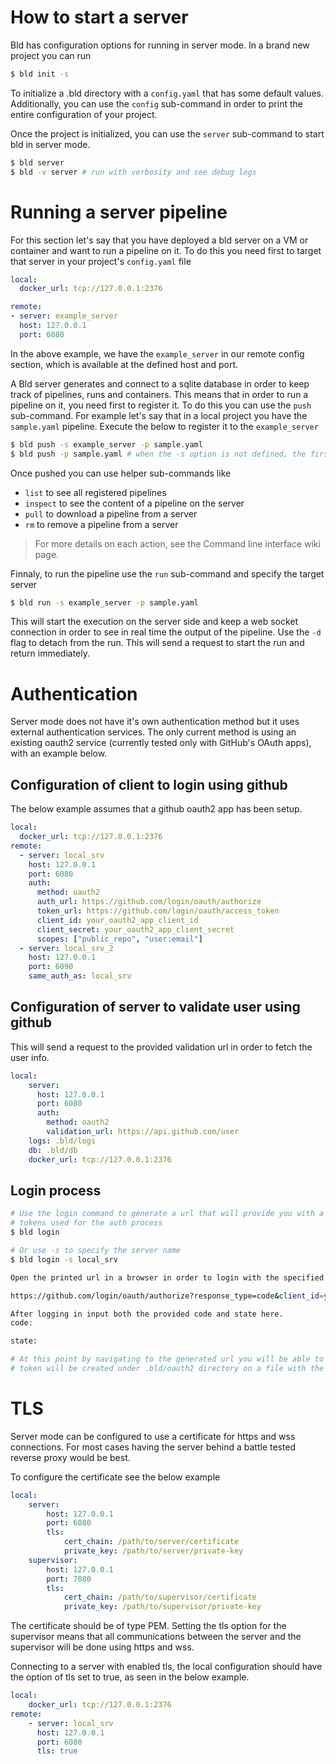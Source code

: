 # How to start a server
Bld has configuration options for running in server mode. In a brand new project you can run
```bash
$ bld init -s
```

To initialize a .bld directory with a `config.yaml` that has some default values. Additionally, you can use the `config` sub-command in order to print the entire configuration of your project.

Once the project is initialized, you can use the `server` sub-command to start bld in server mode.
```bash
$ bld server
$ bld -v server # run with verbosity and see debug logs
```

# Running a server pipeline
For this section let's say that you have deployed a bld server on a VM or container and want to run a pipeline on it. To do this you need first to target that server in your project's `config.yaml` file

```yaml
local:
  docker_url: tcp://127.0.0.1:2376

remote:
- server: example_server
  host: 127.0.0.1
  port: 6080
```

In the above example, we have the `example_server` in our remote config section, which is available at the defined host and port.

A Bld server generates and connect to a sqlite database in order to keep track of pipelines, runs and containers. This means that in order to run a pipeline on it, you need first to register it. To do this you can use the `push` sub-command. For example let's say that in a local project you have the `sample.yaml` pipeline. Execute the below to register it to the `example_server`

```bash
$ bld push -s example_server -p sample.yaml
$ bld push -p sample.yaml # when the -s option is not defined, the first entry in the remote section is used.
```

Once pushed you can use helper sub-commands like
- `list` to see all registered pipelines
- `inspect` to see the content of a pipeline on the server
- `pull` to download a pipeline from a server
- `rm` to remove a pipeline from a server

> For more details on each action, see the Command line interface wiki page.

Finnaly, to run the pipeline use the `run` sub-command and specify the target server

```bash
$ bld run -s example_server -p sample.yaml
```

This will start the execution on the server side and keep a web socket connection in order to see in real time the output of the pipeline. Use the `-d` flag to detach from the run. This will send a request to start the run and return immediately.

# Authentication

Server mode does not have it's own authentication method but it uses external authentication services. The only current method is using an existing oauth2 service (currently tested only with GitHub's OAuth apps), with an example below.

## Configuration of client to login using github
The below example assumes that a github oauth2 app has been setup.
```yaml
local:
  docker_url: tcp://127.0.0.1:2376
remote:
  - server: local_srv
    host: 127.0.0.1
    port: 6080
    auth:
      method: oauth2
      auth_url: https://github.com/login/oauth/authorize
      token_url: https://github.com/login/oauth/access_token
      client_id: your_oauth2_app_client_id
      client_secret: your_oauth2_app_client_secret
      scopes: ["public_repo", "user:email"]
  - server: local_srv_2
    host: 127.0.0.1
    port: 6090
    same_auth_as: local_srv
```

## Configuration of server to validate user using github
This will send a request to the provided validation url in order to fetch the user info.
```yaml
local:
    server:
      host: 127.0.0.1
      port: 6080
      auth:
        method: oauth2
        validation_url: https://api.github.com/user
    logs: .bld/logs
    db: .bld/db
    docker_url: tcp://127.0.0.1:2376
```

## Login process
```bash
# Use the login command to generate a url that will provide you with a code and state
# tokens used for the auth process
$ bld login

# Or use -s to specify the server name
$ bld login -s local_srv

Open the printed url in a browser in order to login with the specified oauth2 provider.

https://github.com/login/oauth/authorize?response_type=code&client_id=your_oauth2_client_id&state=some_state_token&code_challenge=some_generated_code_challenge&code_challenge_method=the_code_challenge_method&redirect_uri=http%3A%2F%2F127.0.0.1%3A6080%2FauthRedirect&scope=public_repo+user%3Aemail

After logging in input both the provided code and state here.
code:

state:

# At this point by navigating to the generated url you will be able to get the code and state. Copy it to your terminal and a new
# token will be created under .bld/oauth2 directory on a file with the target server as name.
```

# TLS

Server mode can be configured to use a certificate for https and wss connections. For most cases having the server behind a battle tested reverse proxy would be best.

To configure the certificate see the below example
```yaml
local:
    server:
        host: 127.0.0.1
        port: 6080
        tls:
            cert_chain: /path/to/server/certificate
            private_key: /path/to/server/private-key
    supervisor:
        host: 127.0.0.1
        port: 7080
        tls:
            cert_chain: /path/to/supervisor/certificate
            private_key: /path/to/supervisor/private-key

```
The certificate should be of type PEM. Setting the tls option for the supervisor means that all communications between the server and the supervisor will be done using https and wss.

Connecting to a server with enabled tls, the local configuration should have the option of tls set to true, as seen in the below example.
```yaml
local:
    docker_url: tcp://127.0.0.1:2376
remote:
    - server: local_srv
      host: 127.0.0.1
      port: 6080
      tls: true
```
